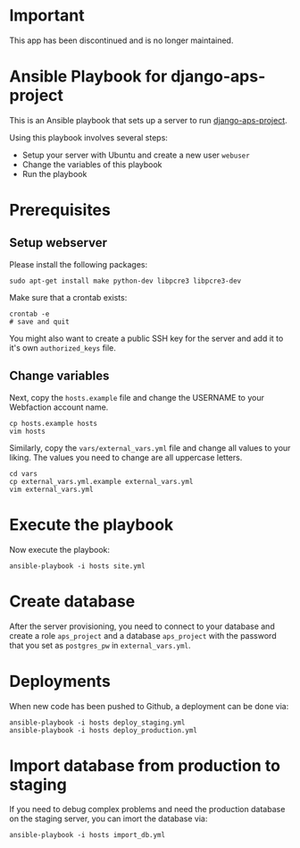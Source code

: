 Important
=========

This app has been discontinued and is no longer maintained.

# Ansible Playbook for django-aps-project

This is an Ansible playbook that sets up a server to run
[django-aps-project](https://github.com/bitmazk/django-aps-project).

Using this playbook involves several steps:

* Setup your server with Ubuntu and create a new user `webuser`
* Change the variables of this playbook
* Run the playbook

# Prerequisites

## Setup webserver

Please install the following packages:

    sudo apt-get install make python-dev libpcre3 libpcre3-dev

Make sure that a crontab exists:

    crontab -e
    # save and quit

You might also want to create a public SSH key for the server and add it to
it's own ``authorized_keys`` file.

## Change variables

Next, copy the `hosts.example` file and change the USERNAME to your Webfaction
account name.

    cp hosts.example hosts
    vim hosts

Similarly, copy the `vars/external_vars.yml` file and change all values to
your liking. The values you need to change are all uppercase letters.

    cd vars
    cp external_vars.yml.example external_vars.yml
    vim external_vars.yml

# Execute the playbook

Now execute the playbook:

    ansible-playbook -i hosts site.yml

# Create database

After the server provisioning, you need to connect to your database and create
a role ``aps_project`` and a database ``aps_project`` with the password that
you set as ``postgres_pw`` in ``external_vars.yml``.

# Deployments

When new code has been pushed to Github, a deployment can be done via:

    ansible-playbook -i hosts deploy_staging.yml
    ansible-playbook -i hosts deploy_production.yml

# Import database from production to staging

If you need to debug complex problems and need the production database on the
staging server, you can imort the database via:

    ansible-playbook -i hosts import_db.yml
